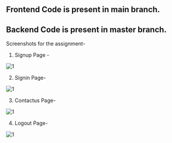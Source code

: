 ## Frontend Code is present in main branch.
## Backend Code is present in master branch.

Screenshots for the assignment-

1) Signup Page - 

![1](https://user-images.githubusercontent.com/89141733/200918638-7d39b97f-0603-46cf-ad3b-2331f2b48f2f.png)


2) Signin Page-

![1](https://user-images.githubusercontent.com/89141733/200918962-1fb59e8a-1a53-4121-b33f-0d44a6b9391e.png)

3) Contactus Page-

![1](https://user-images.githubusercontent.com/89141733/200919150-f955cd8c-0d15-4555-b9f6-3882d313e72d.png)

4) Logout Page- 

![1](https://user-images.githubusercontent.com/89141733/200919391-9b6239a5-2f47-4bc2-818c-1ac4480afb01.png)
